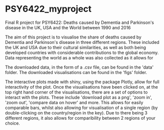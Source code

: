 # PSY6422_myproject
Final R project for PSY6422: Deaths caused by Dementia and Parkinson's disease in the UK, USA and the World between 1990 and 2016

The aim of this project is to visualise the share of deaths caused by Dementia and Parkinson's disease in three different regions. These included the UK and USA due to their cultural similarities, as well as both being developed countries with considerable contributions to the global economy. Data representing the world as a whole was also collected as it allows for 

The downloaded data, in the form of a .csv file, can be found in the 'data' folder. The downloaded visualisations can be found in the 'figs' folder. 

The interactive plots made with shiny, using the package Plotly, allow for full interactivity of the plot. Once the visualisations have been clicked on, at the top right hand corner of the visualisations, there are a set of options to interact with the plots. These include 'download plot as a png', 'zoom in', 'zoom out', 'compare data on hover' and more. This allows for easily comparable bars, whilst also allowing for visualisation of a single region (by double-clicking on the country/region in the key). Due to there being 3 different regions, it also allows for comparibility between 2 regions of your choice. 



